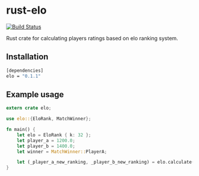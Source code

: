 # rust-elo

[![Build Status](https://travis-ci.org/ivpusic/rust-elo.svg?branch=master)](https://travis-ci.org/ivpusic/rust-elo)

Rust crate for calculating players ratings based on elo ranking system.

## Installation

```bash
[dependencies]
elo = "0.1.1"
```

## Example usage

```rust
extern crate elo;

use elo::{EloRank, MatchWinner};

fn main() {
    let elo = EloRank { k: 32 };
    let player_a = 1200.0;
    let player_b = 1400.0;
    let winner = MatchWinner::PlayerA;

    let (_player_a_new_ranking, _player_b_new_ranking) = elo.calculate(player_a, player_b, winner);
}
```
